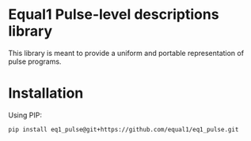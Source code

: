 # Equal1 Pulse-level descriptions library

This library is meant to provide a uniform and portable representation of pulse programs.

# Installation

Using PIP:

```
pip install eq1_pulse@git+https://github.com/equal1/eq1_pulse.git
```
